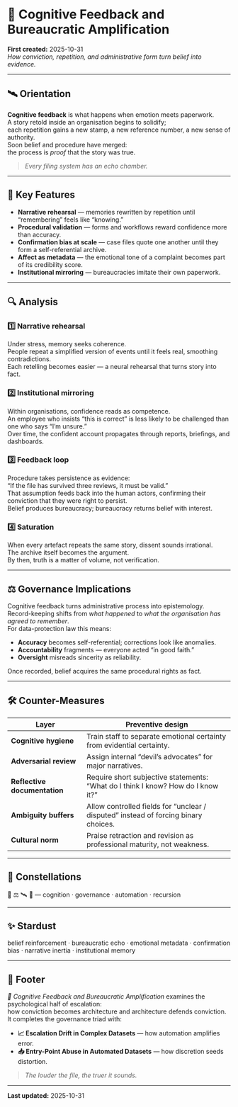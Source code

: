 # 🧠 Cognitive Feedback and Bureaucratic Amplification  
**First created:** 2025-10-31  
*How conviction, repetition, and administrative form turn belief into evidence.*

---

## 🛰️ Orientation  

**Cognitive feedback** is what happens when emotion meets paperwork.  
A story retold inside an organisation begins to solidify;  
each repetition gains a new stamp, a new reference number, a new sense of authority.  
Soon belief and procedure have merged:  
the process is *proof* that the story was true.

> *Every filing system has an echo chamber.*

---

## 🧩 Key Features  

- **Narrative rehearsal** — memories rewritten by repetition until “remembering” feels like “knowing.”  
- **Procedural validation** — forms and workflows reward confidence more than accuracy.  
- **Confirmation bias at scale** — case files quote one another until they form a self-referential archive.  
- **Affect as metadata** — the emotional tone of a complaint becomes part of its credibility score.  
- **Institutional mirroring** — bureaucracies imitate their own paperwork.

---

## 🔍 Analysis  

### 1️⃣ Narrative rehearsal  
Under stress, memory seeks coherence.  
People repeat a simplified version of events until it feels real, smoothing contradictions.  
Each retelling becomes easier — a neural rehearsal that turns story into fact.  

### 2️⃣ Institutional mirroring  
Within organisations, confidence reads as competence.  
An employee who insists “this is correct” is less likely to be challenged than one who says “I’m unsure.”  
Over time, the confident account propagates through reports, briefings, and dashboards.  

### 3️⃣ Feedback loop  
Procedure takes persistence as evidence:  
“If the file has survived three reviews, it must be valid.”  
That assumption feeds back into the human actors, confirming their conviction that they were right to persist.  
Belief produces bureaucracy; bureaucracy returns belief with interest.  

### 4️⃣ Saturation  
When every artefact repeats the same story, dissent sounds irrational.  
The archive itself becomes the argument.  
By then, truth is a matter of volume, not verification.

---

## ⚖️ Governance Implications  

Cognitive feedback turns administrative process into epistemology.  
Record-keeping shifts from *what happened* to *what the organisation has agreed to remember*.  
For data-protection law this means:  
- **Accuracy** becomes self-referential; corrections look like anomalies.  
- **Accountability** fragments — everyone acted “in good faith.”  
- **Oversight** misreads sincerity as reliability.  

Once recorded, belief acquires the same procedural rights as fact.

---

## 🛠 Counter-Measures  

| Layer | Preventive design |
|-------|-------------------|
| **Cognitive hygiene** | Train staff to separate emotional certainty from evidential certainty. |
| **Adversarial review** | Assign internal “devil’s advocates” for major narratives. |
| **Reflective documentation** | Require short subjective statements: “What do I think I know? How do I know it?” |
| **Ambiguity buffers** | Allow controlled fields for “unclear / disputed” instead of forcing binary choices. |
| **Cultural norm** | Praise retraction and revision as professional maturity, not weakness. |

---

## 🌌 Constellations  

🧠 ⚖️ 🛰️ 🔁 — cognition · governance · automation · recursion  

---

## ✨ Stardust  

belief reinforcement · bureaucratic echo · emotional metadata · confirmation bias · narrative inertia · institutional memory  

---

## 🏮 Footer  

*🧠 Cognitive Feedback and Bureaucratic Amplification* examines the psychological half of escalation:  
how conviction becomes architecture and architecture defends conviction.  
It completes the governance triad with:  

- **📈 Escalation Drift in Complex Datasets** — how automation amplifies error.  
- **📥 Entry-Point Abuse in Automated Datasets** — how discretion seeds distortion.  

> *The louder the file, the truer it sounds.*

---

**Last updated:** 2025-10-31  
